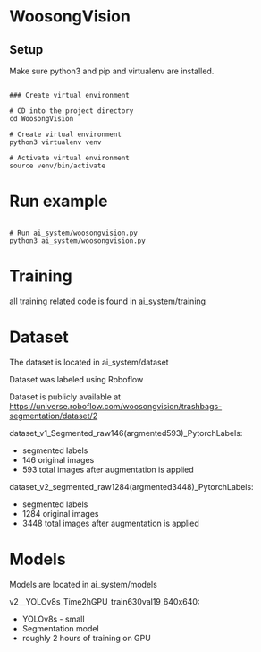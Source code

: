 # WoosongVision


## Setup 
Make sure python3 and pip and virtualenv are installed.

```

### Create virtual environment

# CD into the project directory
cd WoosongVision

# Create virtual environment
python3 virtualenv venv

# Activate virtual environment 
source venv/bin/activate

```


# Run example

```

# Run ai_system/woosongvision.py
python3 ai_system/woosongvision.py

```


# Training
all training related code is found in ai_system/training




# Dataset

The dataset is located in ai_system/dataset

Dataset was labeled using Roboflow

Dataset is publicly available at https://universe.roboflow.com/woosongvision/trashbags-segmentation/dataset/2

dataset_v1_Segmented_raw146(argmented593)_PytorchLabels:
- segmented labels
- 146 original images
- 593 total images after augmentation is applied

dataset_v2_segmented_raw1284(argmented3448)_PytorchLabels:
- segmented labels
- 1284 original images
- 3448 total images after augmentation is applied


# Models
Models are located in ai_system/models

v2__YOLOv8s_Time2hGPU_train630val19_640x640:
- YOLOv8s - small
- Segmentation model
- roughly 2 hours of training on GPU




